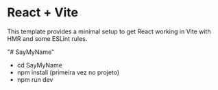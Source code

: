 # React + Vite

This template provides a minimal setup to get React working in Vite with HMR and some ESLint rules.

"# SayMyName" 

 - cd SayMyName   
 - npm install      (primeira vez no projeto)
 - npm run dev
